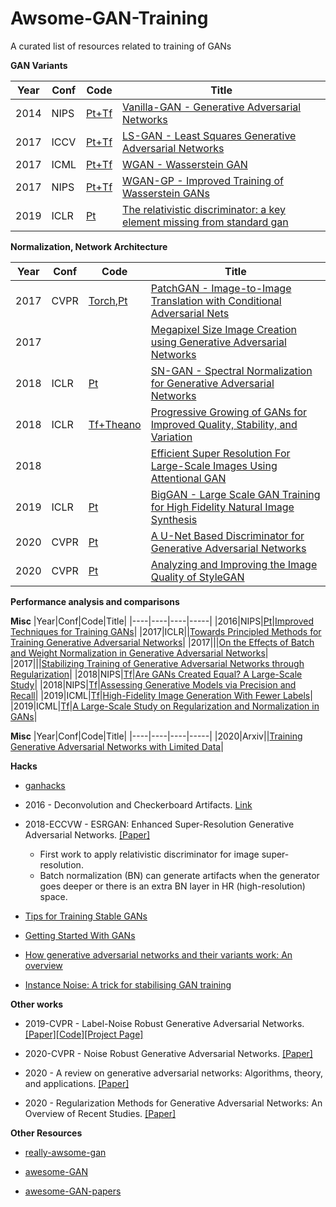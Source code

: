 # Awsome-GAN-Training
A curated list of resources related to training of GANs


**GAN Variants**

|Year|Conf|Code|Title|
|----|----|----|-----|
|2014|NIPS|[Pt+Tf](https://github.com/wiseodd/generative-models)|[Vanilla-GAN - Generative Adversarial Networks](https://arxiv.org/abs/1611.04076v2)|
|2017|ICCV|[Pt+Tf](https://github.com/wiseodd/generative-models)|[LS-GAN - Least Squares Generative Adversarial Networks](https://arxiv.org/abs/1611.04076v2)|
|2017|ICML|[Pt+Tf](https://github.com/wiseodd/generative-models)|[WGAN - Wasserstein GAN](https://arxiv.org/abs/1701.07875)|
|2017|NIPS|[Pt+Tf](https://github.com/wiseodd/generative-models)|[WGAN-GP - Improved Training of Wasserstein GANs](https://arxiv.org/abs/1704.00028)|
|2019|ICLR|[Pt](https://github.com/AlexiaJM/RelativisticGAN)|[The relativistic discriminator: a key element missing from standard gan](https://openreview.net/forum?id=S1erHoR5t7&noteId=S1erHoR5t7)|

**Normalization, Network Architecture**

|Year|Conf|Code|Title|
|----|----|----|-----|
|2017|CVPR|[Torch](https://github.com/phillipi/pix2pix),[Pt](https://github.com/junyanz/pytorch-CycleGAN-and-pix2pix)|[PatchGAN - Image-to-Image Translation with Conditional Adversarial Nets](https://arxiv.org/abs/1611.07004)|
|2017|||[Megapixel Size Image Creation using Generative Adversarial Networks](https://arxiv.org/abs/1706.00082)|
|2018|ICLR|[Pt](https://github.com/godisboy/SN-GAN)|[SN-GAN - Spectral Normalization for Generative Adversarial Networks](https://arxiv.org/abs/1802.05957)|
|2018|ICLR|[Tf+Theano](https://github.com/tkarras/progressive_growing_of_gans)|[Progressive Growing of GANs for Improved Quality, Stability, and Variation](https://arxiv.org/abs/1710.10196)|
|2018|||[Efficient Super Resolution For Large-Scale Images Using Attentional GAN](https://arxiv.org/pdf/1812.04821.pdf)|
|2019|ICLR|[Pt](https://github.com/ajbrock/BigGAN-PyTorch)|[BigGAN - Large Scale GAN Training for High Fidelity Natural Image Synthesis](https://arxiv.org/abs/1809.11096)|
|2020|CVPR|[Pt](https://github.com/lucidrains/unet-stylegan2)|[A U-Net Based Discriminator for Generative Adversarial Networks](https://arxiv.org/abs/2002.12655)
|2020|CVPR|[Pt](https://github.com/lucidrains/stylegan2-pytorch)|[Analyzing and Improving the Image Quality of StyleGAN](https://arxiv.org/abs/1912.04958)

**Performance analysis and comparisons**

**Misc**
|Year|Conf|Code|Title|
|----|----|----|-----|
|2016|NIPS|[Pt](https://github.com/Sleepychord/ImprovedGAN-pytorch)|[Improved Techniques for Training GANs](https://papers.nips.cc/paper/6125-improved-techniques-for-training-gans)|
|2017|ICLR||[Towards Principled Methods for Training Generative Adversarial Networks](https://arxiv.org/abs/1701.04862)|
|2017|||[On the Effects of Batch and Weight Normalization in Generative Adversarial Networks](https://arxiv.org/abs/1704.03971)|
|2017|||[Stabilizing Training of Generative Adversarial Networks through Regularization](https://arxiv.org/abs/1705.09367)|
|2018|NIPS|[Tf](https://github.com/google/compare_gan)|[Are GANs Created Equal? A Large-Scale Study](https://arxiv.org/abs/1711.10337)|
|2018|NIPS|[Tf](https://github.com/google/compare_gan)|[Assessing Generative Models via Precision and Recall](https://arxiv.org/abs/1806.00035)|
|2019|ICML|[Tf](https://github.com/google/compare_gan)|[High-Fidelity Image Generation With Fewer Labels](https://arxiv.org/abs/1903.02271)|
|2019|ICML|[Tf](https://github.com/google/compare_gan)|[A Large-Scale Study on Regularization and Normalization in GANs](https://arxiv.org/pdf/1807.04720.pdf)|

**Misc**
|Year|Conf|Code|Title|
|----|----|----|-----|
|2020|Arxiv||[Training Generative Adversarial Networks with Limited Data](https://arxiv.org/abs/2006.06676)|

**Hacks**

+ [ganhacks](https://github.com/soumith/ganhacks)

+ 2016 - Deconvolution and Checkerboard Artifacts. [Link](https://distill.pub/2016/deconv-checkerboard/)

+ 2018-ECCVW - ESRGAN: Enhanced Super-Resolution Generative Adversarial Networks. [[Paper]](https://arxiv.org/pdf/1809.00219.pdf) 
  - First work to apply relativistic discriminator for image super-resolution. 
  - Batch normalization (BN) can generate artifacts when the generator goes deeper or there is an extra BN layer in HR (high-resolution) space.
  
+ [Tips for Training Stable GANs](https://machinelearningmastery.com/how-to-train-stable-generative-adversarial-networks/)

+ [Getting Started With GANs](https://machinelearningmastery.com/resources-for-getting-started-with-generative-adversarial-networks/)

+ [How generative adversarial networks and their variants work: An overview](https://arxiv.org/abs/1711.05914v9)

+ [Instance Noise: A trick for stabilising GAN training](https://www.inference.vc/instance-noise-a-trick-for-stabilising-gan-training/)

**Other works**

+ 2019-CVPR - Label-Noise Robust Generative Adversarial Networks. [[Paper]](https://arxiv.org/abs/1811.11165)[[Code]](https://github.com/takuhirok/rGAN/)[[Project Page]](https://takuhirok.github.io/rGAN/)

+ 2020-CVPR - Noise Robust Generative Adversarial Networks. [[Paper]](http://openaccess.thecvf.com/content_CVPR_2020/papers/Kaneko_Noise_Robust_Generative_Adversarial_Networks_CVPR_2020_paper.pdf)

+ 2020 - A review on generative adversarial networks: Algorithms, theory, and applications. [[Paper]](https://arxiv.org/abs/2001.06937)

+ 2020 - Regularization Methods for Generative Adversarial Networks: An Overview of Recent Studies. [[Paper]](https://arxiv.org/pdf/2005.09165.pdf)


**Other Resources**

+ [really-awsome-gan](https://github.com/nightrome/really-awesome-gan)

+ [awesome-GAN](https://github.com/Faldict/awesome-GAN)

+ [awesome-GAN-papers](https://github.com/ChanChiChoi/awesome-GAN-papers)

